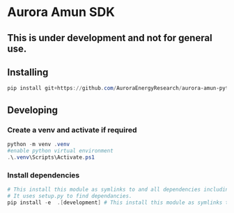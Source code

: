 # Aurora Amun SDK

## This is under development and not for general use.

## Installing

```powershell
pip install git+https://github.com/AuroraEnergyResearch/aurora-amun-python-sdk
```

## Developing

### Create a venv and activate if required

```powershell
python -m venv .venv
#enable python virtual environment
.\.venv\Scripts\Activate.ps1
```

### Install dependencies

```powershell
# This install this module as symlinks to and all dependencies including the ones needed locally.
# It uses setup.py to find dependancies.
pip install -e  .[development] # This install this module as symlinks to and all dependencies including the ones needed locally.
```

